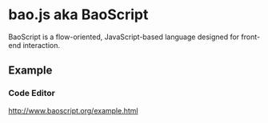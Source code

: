 # bao.js aka BaoScript

BaoScript is a flow-oriented, JavaScript-based language designed for front-end interaction.

## Example
### Code Editor
<http://www.baoscript.org/example.html>
